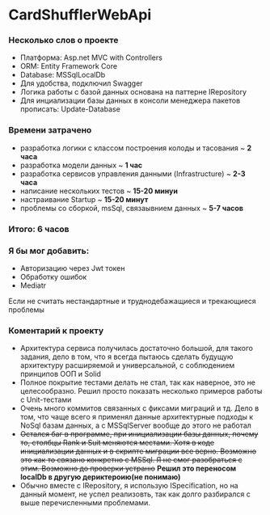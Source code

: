 # CardShufflerWebApi
### Несколько слов о проекте
* Платформа: Asp.net MVC with Controllers
* ORM: Entity Framework Core
* Database: MSSqlLocalDb
* Для удобства, подключил Swagger
* Логика работы с базой данных основана на паттерне IRepository
* Для инциализации базы данных в консоли менеджера пакетов прописать: Update-Database

### Времени затрачено
* разработка логики с классом построения колоды и тасования ~ **2 часа**
* разработка модели данных ~ **1 час**
* разработка сервисов управления данными (Infrastructure) ~ **2-3 часа**
* написание нескольких тестов ~ **15-20 минуи**
* настраивание Startup ~ **15-20 минут**
* проблемы со сборкой, msSql, связаывнием данных ~ **5-7 часов**
### Итого: **6 часов**

### Я бы мог добавить:
* Авторизацию через Jwt токен
* Обработку ошибок
* Mediatr

Если не считать нестандартные и труднодебажащиеся и трекающиеся проблемы

### Коментарий к проекту
* Архитектура сервиса получилась достаточно большой, для такого задания, дело в том, что я всегда пытаюсь сделать будущую архитектуру расширяемой и универсальной,
с соблюдением принципов ООП и Solid
* Полное покрытие тестами делать не стал, так как наверное, это не целесообразно. Решил просто показать несколько примеров работы с Unit-тестами
* Очень много коммитов связанных с фиксами миграций и тд. Дело в том, что чаще всего я применял данные архитектурные подходы к NoSql базам данных, а с MSSqlServer 
вообще до этого не работал
* ~~Остался баг в программе, при инициализации базы данных, почему то, столбцы Rank и Suit меняются местами. Хотя в коде инициализации данных и в скрипте 
миграции все верно. Возможно это как то связано конкретно с MSSql. Я не смог разобраться с этим. Возможно до проверки устраню~~
**Решил это переносом localDb в другую дериктероию(не понимаю)**
* Обычно вместе с IRepository, я использую ISpecification, но на данный момент, не успел реализовть, так как долго разбирался с выше перечисленными проблемами.
